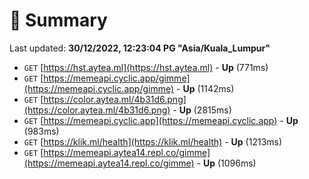 # 📖 Summary
Last updated: **30/12/2022, 12:23:04 PG "Asia/Kuala_Lumpur"**

- `GET` [https://hst.aytea.ml](https://hst.aytea.ml) - **Up** (771ms)
- `GET` [https://memeapi.cyclic.app/gimme](https://memeapi.cyclic.app/gimme) - **Up** (1142ms)
- `GET` [https://color.aytea.ml/4b31d6.png](https://color.aytea.ml/4b31d6.png) - **Up** (2815ms)
- `GET` [https://memeapi.cyclic.app](https://memeapi.cyclic.app) - **Up** (983ms)
- `GET` [https://klik.ml/health](https://klik.ml/health) - **Up** (1213ms)
- `GET` [https://memeapi.aytea14.repl.co/gimme](https://memeapi.aytea14.repl.co/gimme) - **Up** (1096ms)
